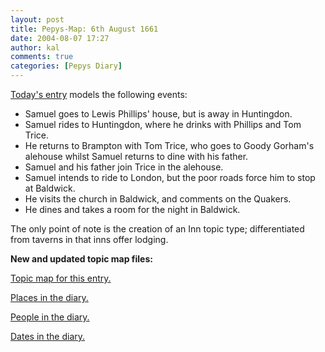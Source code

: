 ```yaml
---
layout: post
title: Pepys-Map: 6th August 1661
date: 2004-08-07 17:27
author: kal
comments: true
categories: [Pepys Diary]
---
```

<p><a href="http://www.pepysdiary.com/archive/1661/08/06/index.php">Today's entry</a> models the following events:</p>
<ul>
<li>Samuel goes to Lewis Phillips' house, but is away in Huntingdon.</li>
<li>Samuel rides to Huntingdon, where he drinks with Phillips and Tom Trice.</li>
<li>He returns to Brampton with Tom Trice, who goes to Goody Gorham's alehouse whilst Samuel returns to dine with his father.</li>
<li>Samuel and his father join Trice in the alehouse.</li>
<li>Samuel intends to ride to London, but the poor roads force him to stop at Baldwick.</li>
<li>He visits the church in Baldwick, and comments on the Quakers.</li>
<li>He dines and takes a room for the night in Baldwick.</li>
</ul>

<!--more-->
<p>The only point of note is the creation of an Inn topic type; differentiated from taverns in that inns offer lodging.</p>
<p><b>New and updated topic map files:</b></p>
<p><a href="http://www.techquila.com/blog/archives/16610806.ltm">Topic map for this entry.</a></p>
<p><a href="http://www.techquila.com/blog/archives/pepys-diary-places.ltm">Places in the diary.</a></p>
<p><a href="http://www.techquila.com/blog/archives/pepys-diary-people.ltm">People in the diary.</a></p>
<p><a href="http://www.techquila.com/blog/archives/pepys-diary-dates.ltm">Dates in the diary.</a></p>

